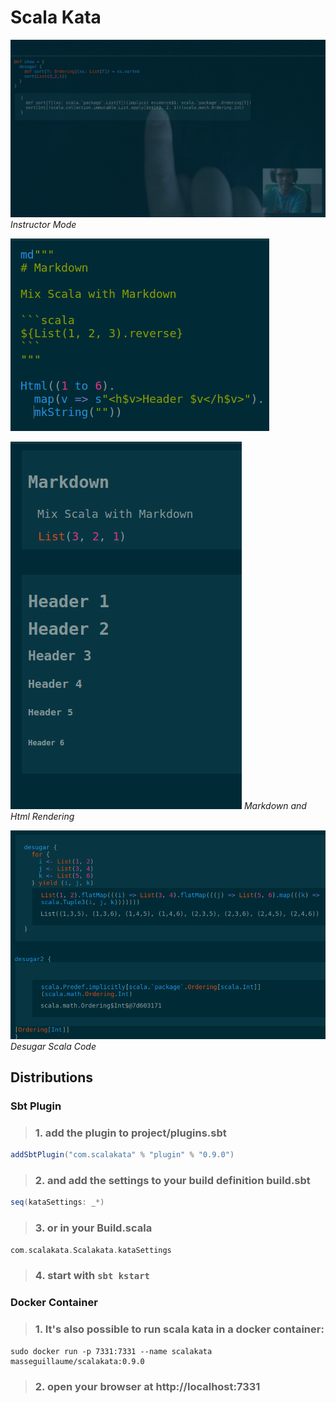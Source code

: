 # Scala Kata

![scala kata instructor mode](Examples/Instructor.png)
*Instructor Mode*

![Html and Markdown Rendering](Examples/From.png)

![Html and Markdown Rendering](Examples/To.png)
*Markdown and Html Rendering*

![Desugaring Scala Code](Examples/Desugaring.png)
*Desugar Scala Code*

## Distributions

### Sbt Plugin

> ### 1. add the plugin to project/plugins.sbt

```scala
addSbtPlugin("com.scalakata" % "plugin" % "0.9.0")
```

> ### 2. and add the settings to your build definition build.sbt

```scala
seq(kataSettings: _*)
```

> ### 3. or in your Build.scala

```scala
com.scalakata.Scalakata.kataSettings
```

> ### 4. start with ```sbt kstart```

### Docker Container

 > ### 1. It's also possible to run scala kata in a docker container:

```
sudo docker run -p 7331:7331 --name scalakata masseguillaume/scalakata:0.9.0
```

 > ### 2. open your browser at http://localhost:7331
